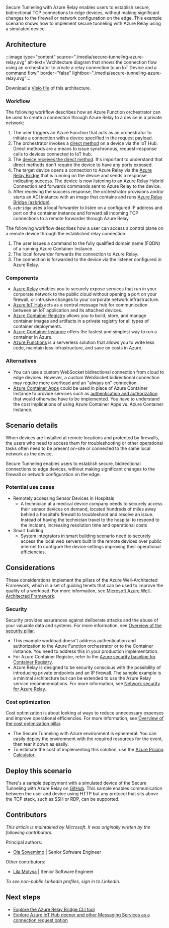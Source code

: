 Secure Tunneling with Azure Relay enables users to establish secure, bidirectional TCP connections to edge devices, without making significant changes to the firewall or network configuration on the edge. This example scenario shows how to implement secure tunneling with Azure Relay using a simulated device.

## Architecture

:::image type="content" source="./media/secure-tunneling-azure-relay.svg" alt-text="Architecture diagram that shows the connection flow using an orchestrator to create a relay connection to an IoT Device and a command flow." border="false" lightbox="./media/secure-tunneling-azure-relay.svg":::

Download a [Visio file](https://arch-center.azureedge.net/iot-secure-tunneling.vsdx) of this architecture.

### Workflow

The following workflow describes how an Azure Function orchestrator can be used to create a connection through Azure Relay to a device in a private network:

1. The user triggers an Azure Function that acts as an orchestrator to initiate a connection with a device specified in the request payload.
2. The orchestrator invokes a [direct method](/azure/iot-hub/iot-hub-devguide-direct-methods) on a device via the IoT Hub. Direct methods are a means to issue synchronous, request-response calls to devices connected to IoT hub.
3. The [device receives the direct method](/azure/iot-hub/iot-hub-devguide-direct-methods#method-lifecycle). It's important to understand that direct methods don't require the device to have any ports exposed.
4. The target device opens a connection to Azure Relay via the [Azure Relay Bridge](https://github.com/Azure/azure-relay-bridge) that is running on the device and sends a response indicating success. The device is now listening to an Azure Relay Hybrid Connection and forwards commands sent to Azure Relay to the device.
5. After receiving the success response, the orchestrator provisions and/or starts an ACI instance with an image that contains and runs [Azure Relay Bridge (azbridge)](https://github.com/Azure/azure-relay-bridge).
6. `azbridge` uses a local forwarder to listen on a configured IP address and port on the container instance and forward all incoming TCP connections to a remote forwarder through Azure Relay.

The following workflow describes how a user can access a control plane on a remote device through the established relay connection:

1. The user issues a command to the fully qualified domain name (FQDN) of a running Azure Container Instance.
2. The local forwarder forwards the connection to Azure Relay.
3. The connection is forwarded to the device via the listener configured in Azure Relay.

### Components

- [Azure Relay](/azure/azure-relay/relay-what-is-it) enables you to securely expose services that run in your corporate network to the public cloud without opening a port on your firewall, or intrusive changes to your corporate network infrastructure.
- [Azure IoT Hub](/azure/iot-hub/iot-concepts-and-iot-hub) acts as a central message hub for communication between an IoT application and its attached devices.
- [Azure Container Registry](/azure/container-registry/container-registry-intro) allows you to build, store, and manage container images and artifacts in a private registry for all types of container deployments.
- [Azure Container Instance](/azure/container-instances/container-instances-overview) offers the fastest and simplest way to run a container in Azure.
- [Azure Functions](https://azure.microsoft.com/services/sql-database) is a serverless solution that allows you to write less code, maintain less infrastructure, and save on costs in Azure.

### Alternatives

- You can use a custom WebSocket bidirectional connection from cloud to edge devices. However, a custom WebSocket bidirectional connection may require more overhead and an "always on" connection.
- [Azure Container Apps](/azure/container-apps/overview) could be used in place of Azure Container Instance to provide services such as [authentication and authorization](/azure/container-apps/authentication) that would otherwise have to be implemented. You have to understand the cost implications of using Azure Container Apps vs. Azure Container Instance.

## Scenario details

When devices are installed at remote locations and protected by firewalls, the users who need to access them for troubleshooting or other operational tasks often need to be present on-site or connected to the same local network as the device.

Secure Tunneling enables users to establish secure, bidirectional connections to edge devices, without making significant changes to the firewall or network configuration on the edge.

### Potential use cases

- Remotely accessing Sensor Devices in Hospitals
  - A technician at a medical device company needs to securely access their sensor devices on demand, located hundreds of miles away behind a hospital’s firewall to troubleshoot and resolve an issue. Instead of having the technician travel to the hospital to respond to the incident, increasing resolution time and operational costs
- Smart building
  - System integrators in smart building scenario need to securely access the local web servers built in the remote devices over public internet to configure the device settings improving their operational efficiencies.

## Considerations

These considerations implement the pillars of the Azure Well-Architected Framework, which is a set of guiding tenets that can be used to improve the quality of a workload. For more information, see [Microsoft Azure Well-Architected Framework](/azure/architecture/framework).

### Security

Security provides assurances against deliberate attacks and the abuse of your valuable data and systems. For more information, see [Overview of the security pillar](/azure/architecture/framework/security/overview).

- This example workload doesn't address authentication and authorization to the Azure Function orchestrator or to the Container Instance. You need to address this in your production implementation.
- For Azure Container Register, refer to the [Azure security baseline for Container Registry](/security/benchmark/azure/baselines/container-registry-security-baseline).
- Azure Relay is designed to be security conscious with the possibility of introducing private endpoints and an IP firewall. The sample example is a minimal architecture but can be extended to use the Azure Relay service recommendations. For more information, see [Network security for Azure Relay](/azure/azure-relay/network-security?source=recommendations).

### Cost optimization

Cost optimization is about looking at ways to reduce unnecessary expenses and improve operational efficiencies. For more information, see [Overview of the cost optimization pillar](/azure/architecture/framework/cost/overview).

- The Secure Tunneling with Azure environment is ephemeral. You can easily deploy the environment with the required resources for the event, then tear it down as easily.
- To estimate the cost of implementing this solution, use the [Azure Pricing Calculator](https://azure.com/e/bb4e865667354736a27887f0695a273e).

## Deploy this scenario

There's a sample deployment with a simulated device of the Secure Tunneling with Azure Relay on [GitHub](https://github.com/Azure-Samples/secure-tunneling-azure-relay). This sample enables communication between the user and device using HTTP but any protocol that sits above the TCP stack, such as SSH or RDP, can be supported.

## Contributors

*This article is maintained by Microsoft. It was originally written by the following contributors.*

Principal authors:

- [Ola Sowemimo](https://www.linkedin.com/in/ola-sowemimo-54776361/) | Senior Software Engineer

Other contributors:

- [Lila Molyva](https://www.linkedin.com/in/lila-molyva-172863112/) | Senior Software Engineer

*To see non-public LinkedIn profiles, sign in to LinkedIn.*

## Next steps

* [Explore the Azure Relay Bridge CLI tool](/azure/azure-relay/relay-what-is-it)
* [Explore Azure IoT Hub deeper and other Messaging Services as a connection request option](/azure/iot-hub/iot-concepts-and-iot-hub)
